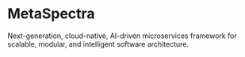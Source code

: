 # MetaSpectra
Next-generation, cloud-native, AI-driven microservices framework for scalable, modular, and intelligent software architecture.
